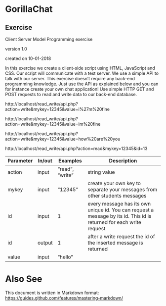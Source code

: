 # GorillaChat

## Exercise

Client Server Model Programming exercise

version 1.0

created on 10-01-2018

In this exercise we create a client-side script using HTML, JavaScript and CSS. Our script
will communicate with a test server. We use a simple API to talk with our server. This
exercise doesn’t require any back-end programming knowledge. Just use the API as
explained below and you can for instance create your own chat application!
Use simple HTTP GET and POST requests to read and write data to our back-end
database.

http://localhost/read_write/api.php?action=write&mykey=12345&value=i%27m%20fine

http://localhost/read_write/api.php?action=write&mykey=12345&value=im%20fine

http://localhost/read_write/api.php?action=write&mykey=12345&value=how%20are%20you

http://localhost/read_write/api.php?action=read&mykey=12345&id=13

Parameter | In/out | Examples        | Description
--------- | ------ | --------------- | -----------
action    | input  | “read”, “write” | string value
mykey     | input  | “12345”         | create your own key to separate your messages from other students messages
id        | input  | 1               | every message has its own unique id. You can request a message by its id. This id is returned for each write request
id        | output | 1               | after a write request the id of the inserted message is returned
value     | input  | “hello”         |

# Also See
This document is written in Markdown format:
https://guides.github.com/features/mastering-markdown/
